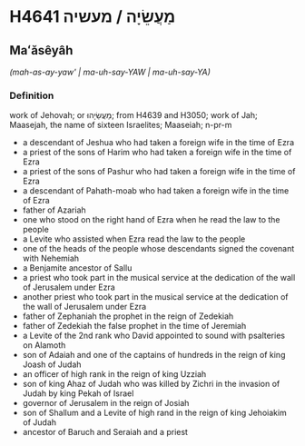 # H4641 מַעֲשֵׂיָה / מעשיה

## Maʻăsêyâh

_(mah-as-ay-yaw' | ma-uh-say-YAW | ma-uh-say-YA)_

### Definition

work of Jehovah; or מַעֲשֵׂיָהוּ; from H4639 and H3050; work of Jah; Maasejah, the name of sixteen Israelites; Maaseiah; n-pr-m

- a descendant of Jeshua who had taken a foreign wife in the time of Ezra
- a priest of the sons of Harim who had taken a foreign wife in the time of Ezra
- a priest of the sons of Pashur who had taken a foreign wife in the time of Ezra
- a descendant of Pahath-moab who had taken a foreign wife in the time of Ezra
- father of Azariah
- one who stood on the right hand of Ezra when he read the law to the people
- a Levite who assisted when Ezra read the law to the people
- one of the heads of the people whose descendants signed the covenant with Nehemiah
- a Benjamite ancestor of Sallu
- a priest who took part in the musical service at the dedication of the wall of Jerusalem under Ezra
- another priest who took part in the musical service at the dedication of the wall of Jerusalem under Ezra
- father of Zephaniah the prophet in the reign of Zedekiah
- father of Zedekiah the false prophet in the time of Jeremiah
- a Levite of the 2nd rank who David appointed to sound with psalteries on Alamoth
- son of Adaiah and one of the captains of hundreds in the reign of king Joash of Judah
- an officer of high rank in the reign of king Uzziah
- son of king Ahaz of Judah who was killed by Zichri in the invasion of Judah by king Pekah of Israel
- governor of Jerusalem in the reign of Josiah
- son of Shallum and a Levite of high rand in the reign of king Jehoiakim of Judah
- ancestor of Baruch and Seraiah and a priest
